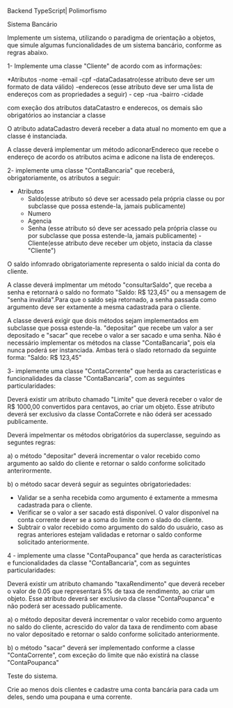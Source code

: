 Backend TypeScript| Polimorfismo

Sistema Bancário

Implemente um sistema, utilizando o paradigma de orientação a objetos, que simule algumas funcionalidades de um sistema bancário, conforme as regras abaixo. 

1- Implemente uma classe "Cliente" de acordo com as informações: 

 *Atributos
  -nome
  -email
  -cpf
  -dataCadasatro(esse atributo deve ser um formato de data válido)
  -enderecos (esse atributo deve ser uma lista de endereços com as propriedades a seguir)
    - cep
    -rua 
    -bairro
    -cidade

com exeção dos atributos dataCatastro e enderecos, os demais são obrigatórios ao instanciar a classe

O atributo adataCadastro deverá receber a data atual no momento em que a classe é instanciada. 

A classe deverá implementar um método adiconarEndereco que recebe o endereço de acordo os atributos acima e adicone na lista de endereços. 

2- implemente uma classe "ContaBancaria" que receberá, obrigatoriamente, os atributos a seguir: 

   * Atributos
      - Saldo(esse atributo só deve ser acessado pela própria classe ou por subclasse que possa estende-la, jamais publicamente)
      - Numero 
      - Agencia
      - Senha (esse atributo só deve ser acessado pela própria classe ou por subclasse que possa estende-la, jamais publicamente)
      -Cliente(esse atributo deve receber um objeto, instacia da classe "Cliente")

  O saldo infomrado obrigatoriamente representa o saldo inicial da conta do cliente. 

  A classe deverá implmentar um método "consultarSaldo", que receba a senha e retornará o saldo no formato "Saldo: R$ 123,45" ou a mensagem de "senha invalida".Para que o saldo seja retornado, a senha passada como argumento deve ser extamente a mesma cadastrada para o cliente. 

  A classe deverá exigir que dois métodos sejam implementados em subclasse que possa estende-la.
  "depositar" que recebe um valor a ser depositado e "sacar" que recebe o valor a ser sacado e uma senha. 
  Não é necessário implementar os métodos na classe "ContaBancaria", pois ela nunca poderá ser instanciada. Ambas terá o slado retornado da seguinte forma: "Saldo: R$ 123,45"

3- implemente uma classe "ContaCorrente" que herda as características e funcionalidades da classe "ContaBancaria", com as seguintes particularidades: 

Deverá existir um atributo chamado "Limite" que deverá receber o valor de R$ 1000,00 convertidos para centavos, ao criar um objeto. Esse atributo deverá ser exclusivo da classe ContaCorrete e não óderá ser acessado publicamente. 

Deverá impelmentar os métodos obrigatórios da superclasse, seguindo as seguntes regras: 
 
a) o método "depositar" deverá incrementar o valor recebido como argumento ao saldo do cliente e retornar o saldo conforme solicitado anterirormente. 

b) o método sacar deverá seguir as seguintes obrigatoriedades:

- Validar se a senha recebida como argumento é extamente a mmesma cadastrada para o cliente. 
- Verificar se o valor a ser sacado está disponível. O valor disponível na conta corrente dever se a soma do limite com o slado do cliente. 
- Subtrair o valor recebido como argumento do saldo do usuário, caso as regras anteriores estejam validadas e retornar o saldo  conforme solicitado anteriormente. 

4 - implemente uma classe "ContaPoupanca" que herda as características e funcionalidades da classe "ContaBancaria", com as seguintes particularidades: 

Deverá existir um atributo chamando "taxaRendimento" que deverá receber o valor de 0.05  que representará 5% de taxa de rendimento, ao criar um objeto. Esse atributo deverá ser exclusivo da classe "ContaPoupanca" e não poderá ser acessado publicamente. 

a) o método depositar deverá incrementar o valor recebido como arguento no saldo do cliente, acrescido do valor da taxa de rendimento com abase no valor depositado e retornar o saldo conforme solicitado anteriormente. 

b) o método "sacar" deverá ser implementado conforme a classe "ContaCorrente", com exceção do limite que não existirá na classe "ContaPoupanca"

Teste do sistema. 

Crie ao menos dois clientes e cadastre uma conta bancária para cada um deles, sendo uma poupana e uma corrente. 




